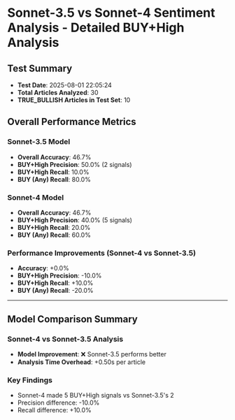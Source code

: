 # Sonnet-3.5 vs Sonnet-4 Sentiment Analysis - Detailed BUY+High Analysis

## Test Summary
- **Test Date**: 2025-08-01 22:05:24
- **Total Articles Analyzed**: 30
- **TRUE_BULLISH Articles in Test Set**: 10

## Overall Performance Metrics

### Sonnet-3.5 Model
- **Overall Accuracy**: 46.7%
- **BUY+High Precision**: 50.0% (2 signals)
- **BUY+High Recall**: 10.0%
- **BUY (Any) Recall**: 80.0%

### Sonnet-4 Model
- **Overall Accuracy**: 46.7%
- **BUY+High Precision**: 40.0% (5 signals)
- **BUY+High Recall**: 20.0%
- **BUY (Any) Recall**: 60.0%

### Performance Improvements (Sonnet-4 vs Sonnet-3.5)
- **Accuracy**: +0.0%
- **BUY+High Precision**: -10.0%
- **BUY+High Recall**: +10.0%
- **BUY (Any) Recall**: -20.0%

---

## Model Comparison Summary

### Sonnet-4 vs Sonnet-3.5 Analysis
- **Model Improvement**: ❌ Sonnet-3.5 performs better
- **Analysis Time Overhead**: +0.50s per article

### Key Findings
- Sonnet-4 made 5 BUY+High signals vs Sonnet-3.5's 2
- Precision difference: -10.0%
- Recall difference: +10.0%
